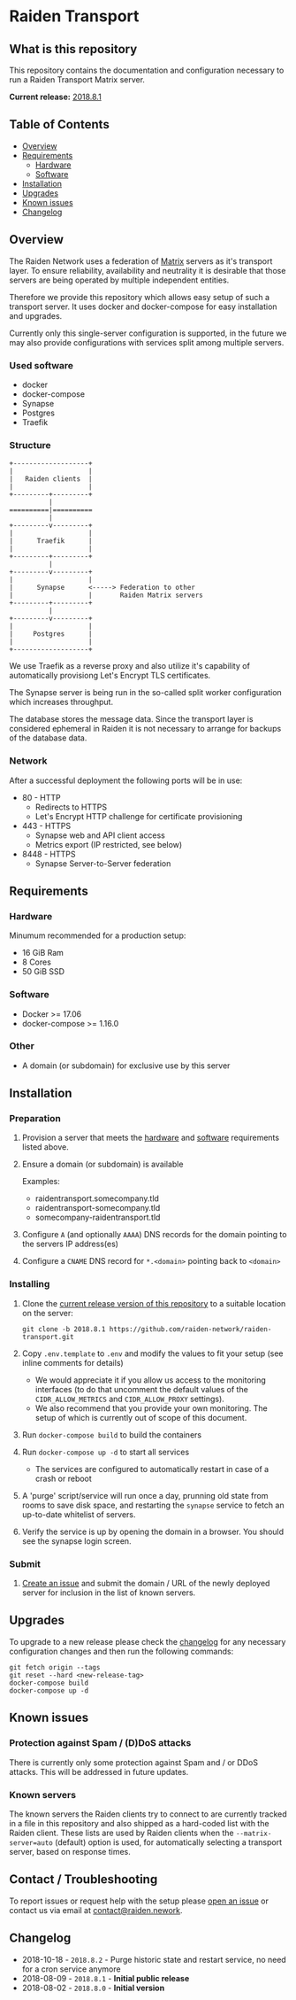 # Raiden Transport

## What is this repository

This repository contains the documentation and configuration necessary to run a 
Raiden Transport Matrix server.

**Current release:** [2018.8.1](https://github.com/raiden-network/raiden-transport/tree/2018.8.1) 

## Table of Contents

- [Overview](#overview)
- [Requirements](#requirements)
  - [Hardware](#hardware)
  - [Software](#software)
- [Installation](#installation)
- [Upgrades](#upgrades)
- [Known issues](#known-issues)
- [Changelog](#changelog)

## Overview

The Raiden Network uses a federation of [Matrix](https://matrix.org) servers as it's transport 
layer. To ensure reliability, availability and neutrality it is desirable that those servers are 
being operated by multiple independent entities.

Therefore we provide this repository which allows easy setup of such a transport server. 
It uses docker and docker-compose for easy installation and upgrades. 

Currently only this single-server configuration is supported, in the future we may also 
provide configurations with services split among multiple servers. 

### Used software

- docker
- docker-compose
- Synapse
- Postgres
- Traefik

### Structure


```
+-------------------+
|                   |
|   Raiden clients  |
|                   |
+---------+---------+
          |
==========|==========
          |
+---------v---------+
|                   |
|      Traefik      |  
|                   |
+---------+---------+
          |
+---------v---------+
|                   |
|      Synapse      <-----> Federation to other
|                   |       Raiden Matrix servers
+---------+---------+
          |
+---------v---------+
|                   |
|     Postgres      |
|                   |
+-------------------+
```


We use Traefik as a reverse proxy and also utilize it's capability of automatically provisiong 
Let's Encrypt TLS certificates.

The Synapse server is being run in the so-called split worker configuration which increases throughput.

The database stores the message data. Since the transport layer is considered ephemeral in Raiden it 
is not necessary to arrange for backups of the database data. 

### Network

After a successful deployment the following ports will be in use:

- 80 - HTTP
  - Redirects to HTTPS 
  - Let's Encrypt HTTP challenge for certificate provisioning
- 443 - HTTPS 
  - Synapse web and API client access
  - Metrics export (IP restricted, see below) 
- 8448 - HTTPS
  - Synapse Server-to-Server federation

## Requirements

### Hardware

Minumum recommended for a production setup:

- 16 GiB Ram
- 8 Cores
- 50 GiB SSD

### Software

- Docker >= 17.06
- docker-compose >= 1.16.0

### Other

- A domain (or subdomain) for exclusive use by this server   

## Installation

### Preparation

1. Provision a server that meets the [hardware](#hardware) and [software](#software) requirements listed above.
1. Ensure a domain (or subdomain) is available 
  
   Examples:
   - raidentransport.somecompany.tld
   - raidentransport-somecompany.tld
   - somecompany-raidentransport.tld

1. Configure `A` (and optionally `AAAA`) DNS records for the domain pointing to the servers IP address(es)
1. Configure a `CNAME` DNS record for `*.<domain>` pointing back to `<domain>`

### Installing

1. Clone the [current release version of this repository](https://github.com/raiden-network/raiden-transport/tree/2018.8.1) 
   to a suitable location on the server:
   
   ```shell
   git clone -b 2018.8.1 https://github.com/raiden-network/raiden-transport.git
   ```
1. Copy `.env.template` to `.env` and modify the values to fit your setup (see inline comments for details)
   - We would appreciate it if you allow us access to the monitoring interfaces 
     (to do that uncomment the default values of the `CIDR_ALLOW_METRICS` and `CIDR_ALLOW_PROXY` settings).
   - We also recommend that you provide your own monitoring. The setup of which is currently out of scope of this document. 
1. Run `docker-compose build` to build the containers
1. Run `docker-compose up -d` to start all services
   - The services are configured to automatically restart in case of a crash or reboot
1. A 'purge' script/service will run once a day, prunning old state from rooms to save disk space,
   and restarting the ``synapse`` service to fetch an up-to-date whitelist of servers.
1. Verify the service is up by opening the domain in a browser. You should see the synapse login screen.

### Submit

1. [Create an issue](https://github.com/raiden-network/raiden-transport/issues/new) and submit the 
   domain / URL of the newly deployed server for inclusion in the list of known servers.    

## Upgrades

To upgrade to a new release please check the [changelog](#changelog) for any necessary 
configuration changes and then run the following commands:

```shell
git fetch origin --tags
git reset --hard <new-release-tag>
docker-compose build
docker-compose up -d
```

## Known issues

### Protection against Spam / (D)DoS attacks

There is currently only some protection against Spam and / or DDoS attacks. 
This will be addressed in future updates. 

### Known servers

The known servers the Raiden clients try to connect to are currently tracked in a file in this 
repository and also shipped as a hard-coded list with the Raiden client. 
These lists are used by Raiden clients when the ``--matrix-server=auto`` (default) option is used,
for automatically selecting a transport server, based on response times.


## Contact / Troubleshooting

To report issues or request help with the setup please [open an issue](https://github.com/raiden-network/raiden-transport/issues/new)
or contact us via email at contact@raiden.nework.

## Changelog

- 2018-10-18 - `2018.8.2` - Purge historic state and restart service, no need for a cron service anymore
- 2018-08-09 - `2018.8.1` - **Initial public release**
- 2018-08-02 - `2018.8.0` - **Initial version**
